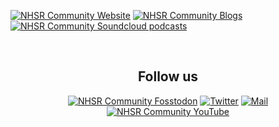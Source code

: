 <a href="https://nhsrcommunity.com/" target="_blank"><img alt="NHSR Community Website" src=https://img.shields.io/badge/website-NHS--R-blue></a> 
<a href="https://nhsrcommunity.com/blogs/blogs/" target="_blank"><img alt="NHSR Community Blogs" src=https://img.shields.io/badge/Blogs-NHS--R-yellow></a>
<a href="https://soundcloud.com/nhs-r-community" target="_blank"><img alt="NHSR Community Soundcloud podcasts" src=https://img.shields.io/badge/Podcasts-NHS--R-red></a>

<br> 

<h2 align="center">Follow us</h2>
<p align="center">
<a href="https://fosstodon.org/@NHSrCommunity" target="_blank"><img alt="NHSR Community Fosstodon" src=https://img.shields.io/mastodon/follow/109428963417193764?domain=https%3A%2F%2Ffosstodon.org&style=social></a> 
<a href="https://twitter.com/NHSrCommunity" target="_blank"><img alt="Twitter" src="https://img.shields.io/twitter/follow/NHSrCommunity" /></a> 
<a href="mailto:nhs.rcommunity@nhs.net" target="_blank"><img alt="Mail" src="https://img.shields.io/badge/-nhs.rcommunity@nhs.net-c14438?style=flat-square&logo=Gmail&logoColor=white&link=mailto:nhs.rcommunity@nhs.net"/></a> 
<a href="https://www.youtube.com/c/NHSRCommunity" target="_blank"><img alt="NHSR Community YouTube" src=<img alt="YouTube Channel Subscribers" src="https://img.shields.io/youtube/channel/subscribers/UCMwM-3tg_-Pbx8hKO78q5EA?style=social"></a>
</p>  
  
<!--
<details>
  <summary><b> Acknowledgements </b></summary>
  
https://shields.io/category/build 
</details> 

-->
